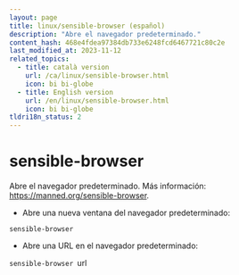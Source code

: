 ```yaml
---
layout: page
title: linux/sensible-browser (español)
description: "Abre el navegador predeterminado."
content_hash: 468e4fdea97384db733e6248fcd6467721c80c2e
last_modified_at: 2023-11-12
related_topics:
  - title: català version
    url: /ca/linux/sensible-browser.html
    icon: bi bi-globe
  - title: English version
    url: /en/linux/sensible-browser.html
    icon: bi bi-globe
tldri18n_status: 2
---
```

# sensible-browser

Abre el navegador predeterminado.
Más información: <https://manned.org/sensible-browser>.

- Abre una nueva ventana del navegador predeterminado:

`sensible-browser`

- Abre una URL en el navegador predeterminado:

`sensible-browser `<span class="tldr-var badge badge-pill bg-dark-lm bg-white-dm text-white-lm text-dark-dm font-weight-bold">url</span>
